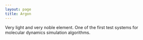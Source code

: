 ```yaml
---
layout: page
title: Argon
---
```


Very light and very noble element. One of the first test systems for molecular
dynamics simulation algorithms.
